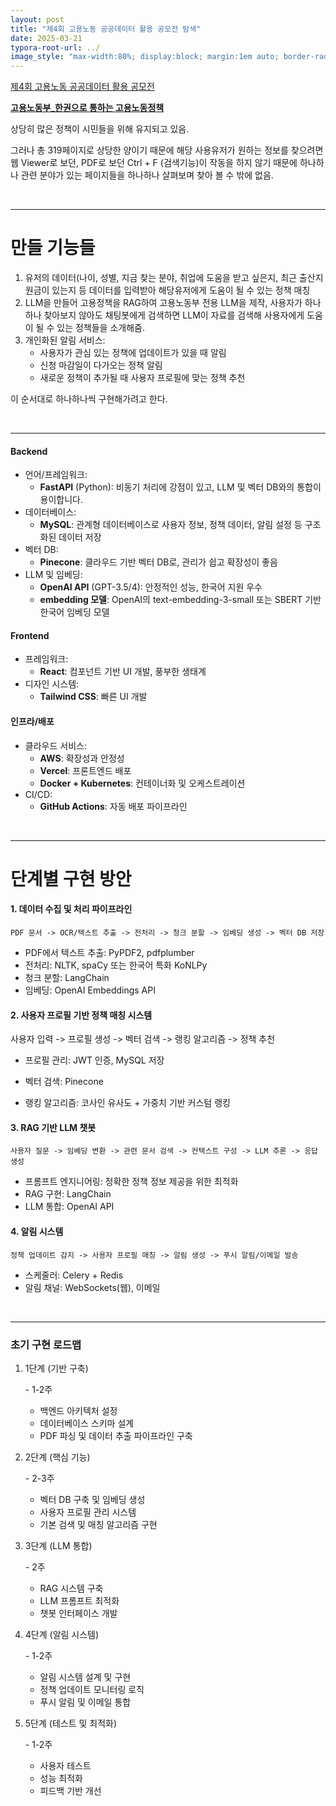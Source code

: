 ```yaml
---
layout: post
title: "제4회 고용노동 공공데이터 활용 공모전 탐색"
date: 2025-03-21
typora-root-url: ../
image_style: "max-width:80%; display:block; margin:1em auto; border-radius:10px; box-shadow:2px 2px 8px rgba(0,0,0,0.8);"
---
```


[제4회 고용노동 공공데이터 활용 공모전](https://www.2025datacontest.co.kr)



[**고용노동부_한권으로 통하는 고용노동정책**](https://www.moel.go.kr/info/publicdata/majorpublish/majorPublishView.do?bbs_seq=20250200573)

상당히 많은 정책이 시민들을 위해 유지되고 있음.

그러나 총 319페이지로 상당한 양이기 때문에 해당 사용유저가 원하는 정보를 찾으려면 웹 Viewer로 보던, PDF로 보던 Ctrl + F (검색기능)이 작동을 하지 않기 때문에 하나하나 관련 분야가 있는 페이지들을 하나하나 살펴보며 찾아 볼 수 밖에 없음.

<br>

---



# 만들 기능들

1. 유저의 데이터(나이, 성별, 지금 찾는 분야, 취업에 도움을 받고 싶은지, 최근 출산지원금이 있는지 등 데이터를 입력받아 해당유저에게 도움이 될 수 있는 정책 매칭
2. LLM을 만들어 고용정책을 RAG하여 고용노동부 전용 LLM을 제작, 사용자가 하나하나 찾아보지 않아도 채팅봇에게 검색하면 LLM이 자료를 검색해 사용자에게 도움이 될 수 있는 정책들을 소개해줌.
3. 개인화된 알림 서비스:
   - 사용자가 관심 있는 정책에 업데이트가 있을 때 알림
   - 신청 마감일이 다가오는 정책 알림
   - 새로운 정책이 추가될 때 사용자 프로필에 맞는 정책 추천

이 순서대로 하나하나씩 구현해가려고 한다.

<br>

---



#### Backend

- 언어/프레임워크:
  - **FastAPI** (Python): 비동기 처리에 강점이 있고, LLM 및 벡터 DB와의 통합이 용이합니다.
- 데이터베이스:
  - **MySQL**: 관계형 데이터베이스로 사용자 정보, 정책 데이터, 알림 설정 등 구조화된 데이터 저장
- 벡터 DB:
  - **Pinecone**: 클라우드 기반 벡터 DB로, 관리가 쉽고 확장성이 좋음
- LLM 및 임베딩:
  - **OpenAI API** (GPT-3.5/4): 안정적인 성능, 한국어 지원 우수
  - **embedding 모델**: OpenAI의 text-embedding-3-small 또는 SBERT 기반 한국어 임베딩 모델

#### Frontend

- 프레임워크:
  - **React**: 컴포넌트 기반 UI 개발, 풍부한 생태계
- 디자인 시스템:
  - **Tailwind CSS**: 빠른 UI 개발

#### 인프라/배포

- 클라우드 서비스:
  - **AWS**: 확장성과 안정성
  - **Vercel**: 프론트엔드 배포
  - **Docker + Kubernetes**: 컨테이너화 및 오케스트레이션
- CI/CD:
  - **GitHub Actions**: 자동 배포 파이프라인

<br>

---



# 단계별 구현 방안

#### 1. 데이터 수집 및 처리 파이프라인

```
PDF 문서 -> OCR/텍스트 추출 -> 전처리 -> 청크 분할 -> 임베딩 생성 -> 벡터 DB 저장
```

- PDF에서 텍스트 추출: PyPDF2, pdfplumber
- 전처리: NLTK, spaCy 또는 한국어 특화 KoNLPy
- 청크 분할: LangChain
- 임베딩: OpenAI Embeddings API



#### 2. 사용자 프로필 기반 정책 매칭 시스템

사용자 입력 -> 프로필 생성 -> 벡터 검색 -> 랭킹 알고리즘 -> 정책 추천

- 프로필 관리: JWT 인증, MySQL 저장

- 벡터 검색: Pinecone

- 랭킹 알고리즘: 코사인 유사도 + 가중치 기반 커스텀 랭킹

  

#### 3. RAG 기반 LLM 챗봇

```
사용자 질문 -> 임베딩 변환 -> 관련 문서 검색 -> 컨텍스트 구성 -> LLM 추론 -> 응답 생성
```

- 프롬프트 엔지니어링: 정확한 정책 정보 제공을 위한 최적화
- RAG 구현: LangChain
- LLM 통합: OpenAI API



#### 4. 알림 시스템

```
정책 업데이트 감지 -> 사용자 프로필 매칭 -> 알림 생성 -> 푸시 알림/이메일 발송
```

- 스케줄러: Celery + Redis
- 알림 채널: WebSockets(웹), 이메일

<br>

---

### 초기 구현 로드맵

1. 1단계 (기반 구축)

   \- 1-2주

   - 백엔드 아키텍처 설정
   - 데이터베이스 스키마 설계
   - PDF 파싱 및 데이터 추출 파이프라인 구축

2. 2단계 (핵심 기능)

   \- 2-3주

   - 벡터 DB 구축 및 임베딩 생성
   - 사용자 프로필 관리 시스템
   - 기본 검색 및 매칭 알고리즘 구현

3. 3단계 (LLM 통합)

   \- 2주

   - RAG 시스템 구축
   - LLM 프롬프트 최적화
   - 챗봇 인터페이스 개발

4. 4단계 (알림 시스템)

   \- 1-2주

   - 알림 시스템 설계 및 구현
   - 정책 업데이트 모니터링 로직
   - 푸시 알림 및 이메일 통합

5. 5단계 (테스트 및 최적화)

   \- 1-2주

   - 사용자 테스트
   - 성능 최적화
   - 피드백 기반 개선







####  



